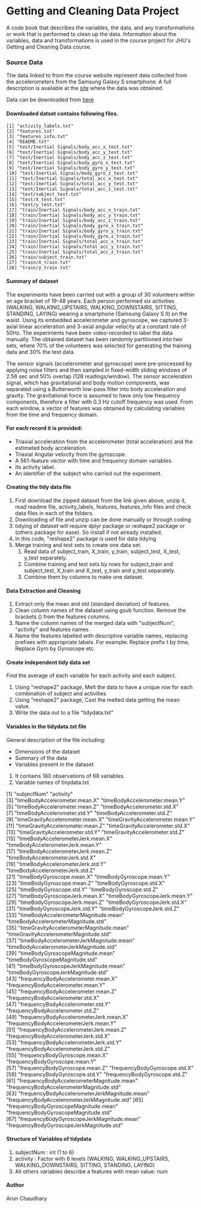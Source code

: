 

Getting and Cleaning Data Project
=================================

A code book that describes the variables, the data, and any transformations or work that is performed to clean up the data.
Information about the variables, data and transformations is used in the course project for JHU's Getting and Cleaning Data course.

### Source Data
The data linked to from the course website represent data collected from the accelerometers from the Samsung Galaxy S smartphone. A full description is available at the [site](http://archive.ics.uci.edu/ml/datasets/Human+Activity+Recognition+Using+Smartphones) where the data was obtained.


Data can be downloaded from [here](https://d396qusza40orc.cloudfront.net/getdata%2Fprojectfiles%2FUCI%20HAR%20Dataset.zip)

#### Downloaded datset contains following files.
    [1] "activity_labels.txt"                         
    [2] "features.txt"
    [3] "features_info.txt"
    [4] "README.txt"
    [5] "test/Inertial Signals/body_acc_x_test.txt"
    [6] "test/Inertial Signals/body_acc_y_test.txt"
    [7] "test/Inertial Signals/body_acc_z_test.txt"
    [8] "test/Inertial Signals/body_gyro_x_test.txt"
    [9] "test/Inertial Signals/body_gyro_y_test.txt"
    [10] "test/Inertial Signals/body_gyro_z_test.txt"
    [11] "test/Inertial Signals/total_acc_x_test.txt"
    [12] "test/Inertial Signals/total_acc_y_test.txt"
    [13] "test/Inertial Signals/total_acc_z_test.txt"
    [14] "test/subject_test.txt"
    [15] "test/X_test.txt"
    [16] "test/y_test.txt"
    [17] "train/Inertial Signals/body_acc_x_train.txt"
    [18] "train/Inertial Signals/body_acc_y_train.txt"
    [19] "train/Inertial Signals/body_acc_z_train.txt"
    [20] "train/Inertial Signals/body_gyro_x_train.txt"
    [21] "train/Inertial Signals/body_gyro_y_train.txt"
    [22] "train/Inertial Signals/body_gyro_z_train.txt"
    [23] "train/Inertial Signals/total_acc_x_train.txt"
    [24] "train/Inertial Signals/total_acc_y_train.txt"
    [25] "train/Inertial Signals/total_acc_z_train.txt"
    [26] "train/subject_train.txt"
    [27] "train/X_train.txt"
    [28] "train/y_train.txt"


#### Summary of dataset

The experiments have been carried out with a group of 30 volunteers within an age bracket of 19-48 years. Each person performed six activities (WALKING, WALKING_UPSTAIRS, WALKING_DOWNSTAIRS, SITTING, STANDING, LAYING) wearing a smartphone (Samsung Galaxy S II) on the waist. Using its embedded accelerometer and gyroscope, we captured 3-axial linear acceleration and 3-axial angular velocity at a constant rate of 50Hz. The experiments have been video-recorded to label the data manually. The obtained dataset has been randomly partitioned into two sets, where 70% of the volunteers was selected for generating the training data and 30% the test data. 

The sensor signals (accelerometer and gyroscope) were pre-processed by applying noise filters and then sampled in fixed-width sliding windows of 2.56 sec and 50% overlap (128 readings/window). The sensor acceleration signal, which has gravitational and body motion components, was separated using a Butterworth low-pass filter into body acceleration and gravity. The gravitational force is assumed to have only low frequency components, therefore a filter with 0.3 Hz cutoff frequency was used. From each window, a vector of features was obtained by calculating variables from the time and frequency domain. 


#### For each record it is provided:


- Triaxial acceleration from the accelerometer (total acceleration) and the estimated body acceleration.
- Triaxial Angular velocity from the gyroscope. 
- A 561-feature vector with time and frequency domain variables. 
- Its activity label. 
- An identifier of the subject who carried out the experiment.

#### Creating the tidy data file

1. First download the zipped dataset from the link given above, unzip it, read readme file, activity_labels, features, features_info files and check data files in each of the folders.
1. Downloading of file and unzip can be done manually or through coding
1. tidying of dataset will require dplyr package or reshape2 package or (others package for ease). So install if not already installed. 
1. In this code, "reshape2" package is used for data tidying
1. Merge training and test sets to create one data set.
    1. Read data of subject_train, X_train, y_train, subject_test, X_test, y_test separately.
    1. Combine training and test sets by rows for subject_train and subject_test, X_train and X_test, y_train and y_test separately.
    1. Combine them by columns to make one dataset.

 
#### Data Extraction and Cleaning
1. Extract only the mean and std (standard deviation) of features.
1. Clean column names of the dataset using gsub function. Remove the brackets () from the features columns.
1. Name the column names of the merged data with "subjectNum", "activity" and features names
1. Name the features labelled with descriptive variable names, replacing prefixes with appropriate labels. For example: Replace prefix t by time, Replace Gyro by Gyroscope etc.


#### Create independent tidy data set 
Find the average of each variable for each activity and each subject.
1. Using "reshape2" package, Melt the data to have a unique row for each combination of subject and activities
1. Using "reshape2" package, Cast the melted data getting the mean value.
1. Write the data out to a file "tidydata.txt"


#### Variables in the tidydata.txt file
General description of the file including:
 - Dimensions of the dataset
 - Summary of the data
 - Variables present in the dataset
 
1. It contains 180 observations of 68 variables.
1. Variable names of tinydata.txt
  
  [1] "subjectNum"                                   "activity"                                    
  [3] "timeBodyAccelerometer.mean.X"                 "timeBodyAccelerometer.mean.Y"                
  [5] "timeBodyAccelerometer.mean.Z"                 "timeBodyAccelerometer.std.X"                 
  [7] "timeBodyAccelerometer.std.Y"                  "timeBodyAccelerometer.std.Z"                 
  [9] "timeGravityAccelerometer.mean.X"              "timeGravityAccelerometer.mean.Y"             
  [11] "timeGravityAccelerometer.mean.Z"              "timeGravityAccelerometer.std.X"              
  [13] "timeGravityAccelerometer.std.Y"               "timeGravityAccelerometer.std.Z"              
  [15] "timeBodyAccelerometerJerk.mean.X"             "timeBodyAccelerometerJerk.mean.Y"            
  [17] "timeBodyAccelerometerJerk.mean.Z"             "timeBodyAccelerometerJerk.std.X"             
  [19] "timeBodyAccelerometerJerk.std.Y"              "timeBodyAccelerometerJerk.std.Z"             
  [21] "timeBodyGyroscope.mean.X"                     "timeBodyGyroscope.mean.Y"                    
  [23] "timeBodyGyroscope.mean.Z"                     "timeBodyGyroscope.std.X"                     
  [25] "timeBodyGyroscope.std.Y"                      "timeBodyGyroscope.std.Z"                     
  [27] "timeBodyGyroscopeJerk.mean.X"                 "timeBodyGyroscopeJerk.mean.Y"                
  [29] "timeBodyGyroscopeJerk.mean.Z"                 "timeBodyGyroscopeJerk.std.X"                 
  [31] "timeBodyGyroscopeJerk.std.Y"                  "timeBodyGyroscopeJerk.std.Z"                 
  [33] "timeBodyAccelerometerMagnitude.mean"          "timeBodyAccelerometerMagnitude.std"          
  [35] "timeGravityAccelerometerMagnitude.mean"       "timeGravityAccelerometerMagnitude.std"       
  [37] "timeBodyAccelerometerJerkMagnitude.mean"      "timeBodyAccelerometerJerkMagnitude.std"      
  [39] "timeBodyGyroscopeMagnitude.mean"              "timeBodyGyroscopeMagnitude.std"              
  [41] "timeBodyGyroscopeJerkMagnitude.mean"          "timeBodyGyroscopeJerkMagnitude.std"          
  [43] "frequencyBodyAccelerometer.mean.X"            "frequencyBodyAccelerometer.mean.Y"           
  [45] "frequencyBodyAccelerometer.mean.Z"            "frequencyBodyAccelerometer.std.X"            
  [47] "frequencyBodyAccelerometer.std.Y"             "frequencyBodyAccelerometer.std.Z"            
  [49] "frequencyBodyAccelerometerJerk.mean.X"        "frequencyBodyAccelerometerJerk.mean.Y"       
  [51] "frequencyBodyAccelerometerJerk.mean.Z"        "frequencyBodyAccelerometerJerk.std.X"        
  [53] "frequencyBodyAccelerometerJerk.std.Y"         "frequencyBodyAccelerometerJerk.std.Z"        
  [55] "frequencyBodyGyroscope.mean.X"                "frequencyBodyGyroscope.mean.Y"               
  [57] "frequencyBodyGyroscope.mean.Z"                "frequencyBodyGyroscope.std.X"                
  [59] "frequencyBodyGyroscope.std.Y"                 "frequencyBodyGyroscope.std.Z"                
  [61] "frequencyBodyAccelerometerMagnitude.mean"     "frequencyBodyAccelerometerMagnitude.std"     
  [63] "frequencyBodyAccelerometerJerkMagnitude.mean" "frequencyBodyAccelerometerJerkMagnitude.std" 
  [65] "frequencyBodyGyroscopeMagnitude.mean"         "frequencyBodyGyroscopeMagnitude.std"         
  [67] "frequencyBodyGyroscopeJerkMagnitude.mean"     "frequencyBodyGyroscopeJerkMagnitude.std"  


#### Structure of Variables of tidydata

1. subjectNum : int   (1 to 6)
1. activity : Factor with 6 levels (WALKING, WALKING_UPSTAIRS, WALKING_DOWNSTAIRS, SITTING, STANDING, LAYING)
1. All others variables describe a features with mean value: num


#### Author
Arun Chaudhary

